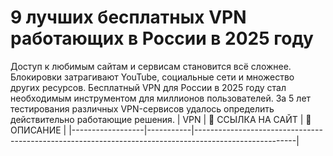 # 9 лучших бесплатных VPN работающих в России в 2025 году
Доступ к любимым сайтам и сервисам становится всё сложнее. Блокировки затрагивают YouTube, социальные сети и множество других ресурсов. Бесплатный VPN для России в 2025 году стал необходимым инструментом для миллионов пользователей. За 5 лет тестирования различных VPN-сервисов удалось определить действительно работающие решения.
| VPN         | 🔗 ССЫЛКА НА САЙТ | 📜 ОПИСАНИЕ                                                                                            |
|------------------|-----------|-------------------------------------------------------------------------------------------------------|
